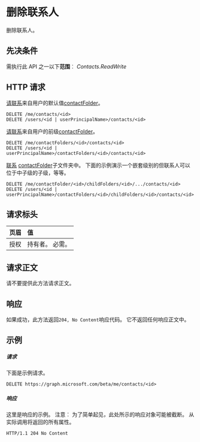 # <a name="delete-contact"></a>删除联系人

删除联系人。
## <a name="prerequisites"></a>先决条件
需执行此 API 之一以下**范围**︰ *Contacts.ReadWrite*
## <a name="http-request"></a>HTTP 请求
<!-- { "blockType": "ignored" } -->
[请联系](../resources/contact.md)来自用户的默认值[contactFolder](../resources/contactfolder.md)。
```http
DELETE /me/contacts/<id>
DELETE /users/<id | userPrincipalName>/contacts/<id>
```
[请联系](../resources/contact.md)来自用户的前级[contactFolder](../resources/contactfolder.md)。
```http
DELETE /me/contactFolders/<id>/contacts/<id>
DELETE /users/<id | userPrincipalName>/contactFolders/<id>/contacts/<id>
```
[联系](../resources/contact.md) [contactFolder](../resources/mailfolder.md)子文件夹中。  下面的示例演示一个嵌套级别的但联系人可以位于中子级的子级，等等。
```http
DELETE /me/contactFolder/<id>/childFolders/<id>/.../contacts/<id>
DELETE /users/<id | userPrincipalName>/contactFolders/<id>/childFolders/<id>/contacts/<id>
```
## <a name="request-headers"></a>请求标头
| 页眉       | 值 |
|:---------------|:--------|
| 授权  | 持有者<token>。 必需。  |

## <a name="request-body"></a>请求正文
请不要提供此方法请求正文。


## <a name="response"></a>响应
如果成功，此方法返回`204, No Content`响应代码。 它不返回任何响应正文中。

## <a name="example"></a>示例
##### <a name="request"></a>请求
下面是示例请求。
<!-- {
  "blockType": "request",
  "name": "delete_contact"
}-->
```http
DELETE https://graph.microsoft.com/beta/me/contacts/<id>
```
##### <a name="response"></a>响应
这里是响应的示例。 注意︰ 为了简单起见，此处所示的响应对象可能被截断。 从实际调用将返回的所有属性。
<!-- {
  "blockType": "response",
  "truncated": true
} -->
```http
HTTP/1.1 204 No Content
```

<!-- uuid: 8fcb5dbc-d5aa-4681-8e31-b001d5168d79
2015-10-25 14:57:30 UTC -->
<!-- {
  "type": "#page.annotation",
  "description": "Delete contact",
  "keywords": "",
  "section": "documentation",
  "tocPath": ""
}-->